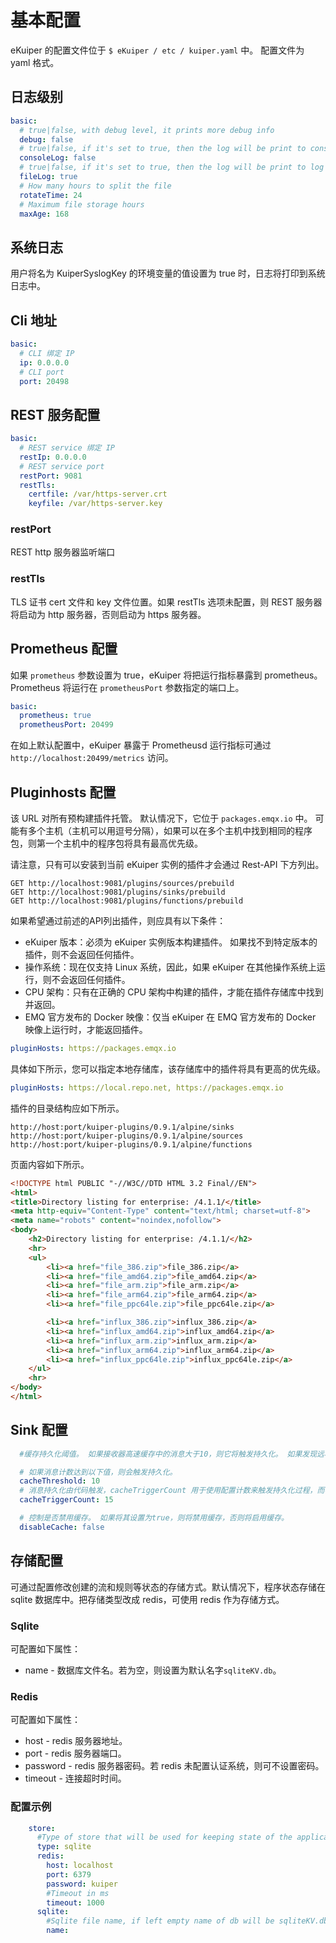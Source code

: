 # 基本配置
eKuiper 的配置文件位于 `$ eKuiper / etc / kuiper.yaml` 中。 配置文件为 yaml 格式。

## 日志级别

```yaml
basic:
  # true|false, with debug level, it prints more debug info
  debug: false
  # true|false, if it's set to true, then the log will be print to console
  consoleLog: false
  # true|false, if it's set to true, then the log will be print to log file
  fileLog: true
  # How many hours to split the file
  rotateTime: 24
  # Maximum file storage hours
  maxAge: 168
```
## 系统日志
用户将名为 KuiperSyslogKey 的环境变量的值设置为 true 时，日志将打印到系统日志中。
## Cli 地址
```yaml
basic:
  # CLI 绑定 IP
  ip: 0.0.0.0
  # CLI port
  port: 20498
```
## REST 服务配置

```yaml
basic:
  # REST service 绑定 IP
  restIp: 0.0.0.0
  # REST service port
  restPort: 9081
  restTls:
    certfile: /var/https-server.crt
    keyfile: /var/https-server.key
```

### restPort
REST http 服务器监听端口

### restTls
TLS 证书 cert 文件和 key 文件位置。如果 restTls 选项未配置，则 REST 服务器将启动为 http 服务器，否则启动为 https 服务器。

## Prometheus 配置

如果 `prometheus` 参数设置为 true，eKuiper 将把运行指标暴露到 prometheus。Prometheus 将运行在 `prometheusPort` 参数指定的端口上。

```yaml
basic:
  prometheus: true
  prometheusPort: 20499
```
在如上默认配置中，eKuiper 暴露于 Prometheusd 运行指标可通过 `http://localhost:20499/metrics` 访问。

## Pluginhosts 配置

该 URL 对所有预构建插件托管。 默认情况下，它位于 `packages.emqx.io` 中。 可能有多个主机（主机可以用逗号分隔），如果可以在多个主机中找到相同的程序包，则第一个主机中的程序包将具有最高优先级。

请注意，只有可以安装到当前 eKuiper 实例的插件才会通过 Rest-API 下方列出。

```
GET http://localhost:9081/plugins/sources/prebuild
GET http://localhost:9081/plugins/sinks/prebuild
GET http://localhost:9081/plugins/functions/prebuild
```

如果希望通过前述的API列出插件，则应具有以下条件：

- eKuiper 版本：必须为 eKuiper 实例版本构建插件。 如果找不到特定版本的插件，则不会返回任何插件。
- 操作系统：现在仅支持 Linux 系统，因此，如果 eKuiper 在其他操作系统上运行，则不会返回任何插件。
- CPU 架构：只有在正确的 CPU 架构中构建的插件，才能在插件存储库中找到并返回。
- EMQ 官方发布的 Docker 映像：仅当 eKuiper 在 EMQ 官方发布的 Docker 映像上运行时，才能返回插件。

```yaml
pluginHosts: https://packages.emqx.io
```

具体如下所示，您可以指定本地存储库，该存储库中的插件将具有更高的优先级。

```yaml
pluginHosts: https://local.repo.net, https://packages.emqx.io
```

插件的目录结构应如下所示。

```
http://host:port/kuiper-plugins/0.9.1/alpine/sinks
http://host:port/kuiper-plugins/0.9.1/alpine/sources
http://host:port/kuiper-plugins/0.9.1/alpine/functions
```

页面内容如下所示。

```html
<!DOCTYPE html PUBLIC "-//W3C//DTD HTML 3.2 Final//EN">
<html>
<title>Directory listing for enterprise: /4.1.1/</title>
<meta http-equiv="Content-Type" content="text/html; charset=utf-8">
<meta name="robots" content="noindex,nofollow">
<body>
	<h2>Directory listing for enterprise: /4.1.1/</h2>
	<hr>
	<ul>
		<li><a href="file_386.zip">file_386.zip</a>
		<li><a href="file_amd64.zip">file_amd64.zip</a>
		<li><a href="file_arm.zip">file_arm.zip</a>
		<li><a href="file_arm64.zip">file_arm64.zip</a>
		<li><a href="file_ppc64le.zip">file_ppc64le.zip</a>

		<li><a href="influx_386.zip">influx_386.zip</a>
		<li><a href="influx_amd64.zip">influx_amd64.zip</a>
		<li><a href="influx_arm.zip">influx_arm.zip</a>
		<li><a href="influx_arm64.zip">influx_arm64.zip</a>
		<li><a href="influx_ppc64le.zip">influx_ppc64le.zip</a>
	</ul>
	<hr>
</body>
</html>
```



## Sink 配置

```yaml
  #缓存持久化阈值。 如果接收器高速缓存中的消息大于10，则它将触发持久化。 如果发现远程系统响应速度慢或接收器吞吐量很小，则建议增加2种以下配置，此时需要更多内存。

  # 如果消息计数达到以下值，则会触发持久化。
  cacheThreshold: 10
  # 消息持久化由代码触发，cacheTriggerCount 用于使用配置计数来触发持久化过程，而不管消息号是否达到cacheThreshold。 这是为了防止由于缓存永远不会超过阈值而无法保存数据。
  cacheTriggerCount: 15

  # 控制是否禁用缓存。 如果将其设置为true，则将禁用缓存，否则将启用缓存。
  disableCache: false
```

## 存储配置

可通过配置修改创建的流和规则等状态的存储方式。默认情况下，程序状态存储在 sqlite 数据库中。把存储类型改成 redis，可使用 redis 作为存储方式。

### Sqlite

可配置如下属性：
* name - 数据库文件名。若为空，则设置为默认名字`sqliteKV.db`。

### Redis

可配置如下属性：
* host     - redis 服务器地址。
* port     - redis 服务器端口。
* password - redis 服务器密码。若 redis 未配置认证系统，则可不设置密码。
* timeout  - 连接超时时间。

### 配置示例

```yaml
    store:
      #Type of store that will be used for keeping state of the application
      type: sqlite
      redis:
        host: localhost
        port: 6379
        password: kuiper
        #Timeout in ms
        timeout: 1000
      sqlite:
        #Sqlite file name, if left empty name of db will be sqliteKV.db
        name:
```